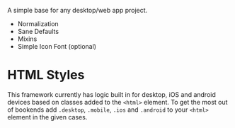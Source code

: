 A simple base for any desktop/web app project.

- Normalization
- Sane Defaults
- Mixins
- Simple Icon Font (optional)


# HTML Styles

This framework currently has logic built in for desktop, iOS and android devices based on classes added to the `<html>` element. To get the most out of bookends add `.desktop`, `.mobile`, `.ios` and `.android` to your `<html>` element in the given cases.